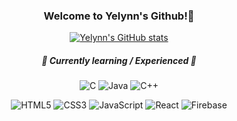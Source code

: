 <div align = center>
  <h3> Welcome to Yelynn's Github!👋 </h3>
</div>


<div align=center>
  
  [![Yelynn's GitHub stats](https://github-readme-stats.vercel.app/api?username=YelynnOh)](https://github.com/YelynnOh/github-readme-stats&theme=tokyonight&show_icons=true)

</div>

<div align=center>
  
  <h5> 🌱 Currently learning / Experienced 🌱 </h5>
  
  ![C](https://img.shields.io/badge/c-%2300599C.svg?style=for-the-badge&logo=c&logoColor=white)
  ![Java](https://img.shields.io/badge/java-%23ED8B00.svg?style=for-the-badge&logo=java&logoColor=white)
  ![C++](https://img.shields.io/badge/c++-%2300599C.svg?style=for-the-badge&logo=c%2B%2B&logoColor=white)
  
  ![HTML5](https://img.shields.io/badge/html5-%23E34F26.svg?style=for-the-badge&logo=html5&logoColor=white)
  ![CSS3](https://img.shields.io/badge/css3-%231572B6.svg?style=for-the-badge&logo=css3&logoColor=white)
  ![JavaScript](https://img.shields.io/badge/javascript-%23F7DF1E.svg?style=for-the-badge&logo=javascript&logoColor=white)
  ![React](https://img.shields.io/badge/React-61DAFB.svg?style=for-the-badge&logo=React&logoColor=fff)
  ![Firebase](https://img.shields.io/badge/-Firebase-FFCA28?style=for-the-badge&logo=firebase&logoColor=white)
  
</div>



